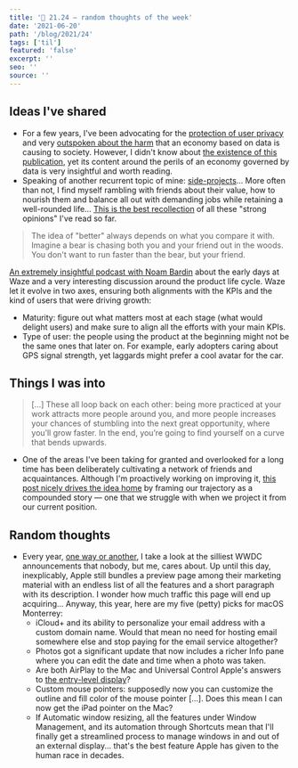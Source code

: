 ```yaml
---
title: '📆 21.24 — random thoughts of the week'
date: '2021-06-20'
path: '/blog/2021/24'
tags: ['til']
featured: 'false'
excerpt: ''
seo: ''
source: ''
---
```


## Ideas I've shared

- For a few years, I've been advocating for the [protection of user privacy](https://www.safareig.fm/bugada/no-ens-escolten) and very [outspoken about the harm](/blog/2019/attention-deprived) that an economy based on data is causing to society. However, I didn't know about [the existence of this publication](https://thereboot.com/why-we-should-end-the-data-economy/), yet its content around the perils of an economy governed by data is very insightful and worth reading.
- Speaking of another recurrent topic of mine: [side-projects](/blog/2020/safareig)… More often than not, I find myself rambling with friends about their value, how to nourish them and balance all out with demanding jobs while retaining a well-rounded life… [This is the best recollection](https://www.swyx.io/part-time-creator-manifesto/) of all these "strong opinions" I've read so far.

> The idea of "better" always depends on what you compare it with. Imagine a bear is chasing both you and your friend out in the woods. You don't want to run faster than the bear, but your friend.

[An extremely insightful podcast with Noam Bardin](https://www.nfx.com/post/the-insider-story-of-waze/) about the early days at Waze and a very interesting discussion around the product life cycle. Waze let it evolve in two axes, ensuring both alignments with the KPIs and the kind of users that were driving growth:

- Maturity: figure out what matters most at each stage (what would delight users) and make sure to align all the efforts with your main KPIs.
- Type of user: the people using the product at the beginning might not be the same ones that later on. For example, early adopters caring about GPS signal strength, yet laggards might prefer a cool avatar for the car.

## Things I was into

> […] These all loop back on each other: being more practiced at your work attracts more people around you, and more people increases your chances of stumbling into the next great opportunity, where you’ll grow faster. In the end, you’re going to find yourself on a curve that bends upwards.

- One of the areas I've been taking for granted and overlooked for a long time has been deliberately cultivating a network of friends and acquaintances. Although I'm proactively working on improving it, [this post nicely drives the idea home](https://thesephist.com/posts/commit/) by framing our trajectory as a compounded story — one that we struggle with when we project it from our current position.

## Random thoughts

- Every year, [one way or another](https://www.radiolanza.com/episodes/especial-apple-wwdc-2019), I take a look at the silliest WWDC announcements that nobody, but me, cares about. Up until this day, inexplicably, Apple still bundles a preview page among their marketing material with an endless list of all the features and a short paragraph with its description. I wonder how much traffic this page will end up acquiring... Anyway, this year, here are my five (petty) picks for macOS Monterrey:
  - iCloud+ and its ability to personalize your email address with a custom domain name. Would that mean no need for hosting email somewhere else and stop paying for the email service altogether?
  - Photos got a significant update that now includes a richer Info pane where you can edit the date and time when a photo was taken.
  - Are both AirPlay to the Mac and Universal Control Apple's answers to [the entry-level display](/blog/2021/16)?
  - Custom mouse pointers: supposedly now you can customize the outline and fill color of the mouse pointer [...]. Does this mean I can now get the iPad pointer on the Mac?
  - If Automatic window resizing, all the features under Window Management, and its automation through Shortcuts mean that I'll finally get a streamlined process to manage windows in and out of an external display... that's the best feature Apple has given to the human race in decades.
